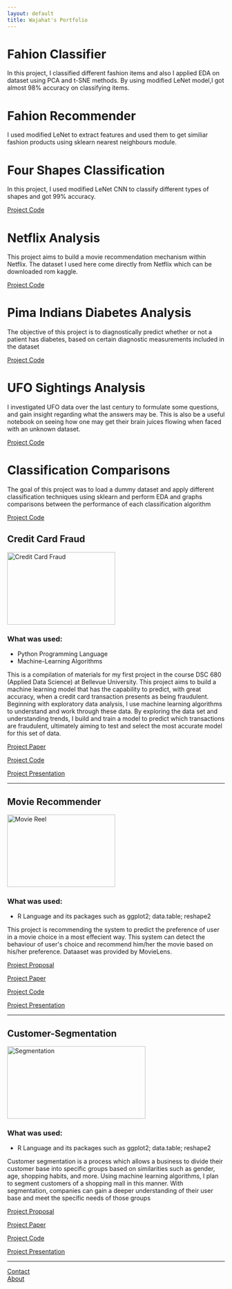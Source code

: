 ```yaml
---
layout: default
title: Wajahat's Portfolio
---
```




# Fahion Classifier
In this project, I classified different fashion items and also I applied EDA on dataset using PCA and t-SNE methods. By using modified LeNet model,I got almost 98% accuracy on classifying items.
# Fahion Recommender
I used modified LeNet to extract features and used them to get similiar fashion products using sklearn nearest neighbours module.
# Four Shapes Classification
In this project, I used modified LeNet CNN to classify different types of shapes and got 99% accuracy.

[Project Code](https://github.com/DSCWajahat/PortfolioProjects/blob/master/ClassificationComparisons.ipynb)<br/>

# Netflix Analysis
This project aims to build a movie recommendation mechanism within Netflix. The dataset I used here come directly from Netflix which can be downloaded rom kaggle.

[Project Code](https://github.com/DSCWajahat/PortfolioProjects/blob/master/ClassificationComparisons.ipynb)<br/>

# Pima Indians Diabetes Analysis
The objective of this project is to diagnostically predict whether or not a patient has diabetes, based on certain diagnostic measurements included in the dataset

[Project Code](https://github.com/DSCWajahat/PortfolioProjects/blob/master/ClassificationComparisons.ipynb)<br/>

# UFO Sightings Analysis
I investigated UFO data over the last century to formulate some questions, and gain insight regarding what the answers may be. This is also be a useful notebook on seeing how one may get their brain juices flowing when faced with an unknown dataset.

[Project Code](https://github.com/DSCWajahat/PortfolioProjects/blob/master/ClassificationComparisons.ipynb)<br/>

# Classification Comparisons
The goal of this project was to load a dummy dataset and apply different classification techniques using sklearn and perform EDA and graphs comparisons between the performance of each classification algorithm

[Project Code](https://github.com/DSCWajahat/PortfolioProjects/blob/master/ClassificationComparisons.ipynb)<br/>




## Credit Card Fraud
<img src="https://www.paymentsjournal.com/wp-content/uploads/2019/02/hack-3671982_1920-1.jpg" width="250" height="168" title="Credit Card Fraud">

### What was used:

- Python Programming Language
- Machine-Learning Algorithms

This is a compilation of materials for my first project in the course DSC 680 (Applied Data Science) at Bellevue University. This project aims to build a machine learning model that has the capability to predict, with great accuracy, when a credit card transaction presents as being fraudulent. Beginning with exploratory data analysis, I use machine learning algorithms to understand and work through these data. By exploring the data set and understanding trends, I build and train a model to predict which transactions are fraudulent, ultimately aiming to test and select the most accurate model for this set of data.



[Project Paper](https://github.com/DSCWajahat/CreditCardFraud/blob/master/DSC680Project1-FinalReport.pdf)<br/>

[Project Code](https://github.com/DSCWajahat/CreditCardFraud/blob/master/DSC%20680%20Project%201%20Code.ipynb)<br/>

[Project Presentation](https://github.com/DSCWajahat/CreditCardFraud/blob/master/Final%20Presentation.pptx)<br/>

---


## Movie Recommender
<img src="https://www.vippng.com/png/detail/246-2465477_film-reels-png-transparent-movie-reel-png.png" width="250" height="168" title="Movie Reel">

### What was used:

- R  Language and its packages such as ggplot2; data.table; reshape2


This project is recommending the system to predict the preference of user in a movie choice in a most effecient way. This system can detect the behaviour of user's  choice and recommend him/her the movie based on his/her preference. Dataaset was provided by MovieLens.


[Project Proposal](https://github.com/DSCWajahat/Movie-Recommendation/blob/master/Project%20Proposal.docx)<br/>

[Project Paper](https://github.com/DSCWajahat/Movie-Recommendation/blob/master/Recommender%20system%20Paper.docx)<br/>

[Project Code](https://github.com/DSCWajahat/Movie-Recommendation/blob/master/RecommendationSystem.R)<br/>

[Project Presentation](https://github.com/DSCWajahat/Movie-Recommendation/blob/master/Final%20Presentation.pptx)<br/>

---

## Customer-Segmentation
<img src="https://cdn.liveagent.com/app/uploads/2019/11/Segmentation-2.png" width="320" height="168" title="Segmentation">

### What was used:

- R  Language and its packages such as ggplot2; data.table; reshape2


Customer segmentation is a process which allows a business to divide their customer base into specific groups based on similarities such as gender, age, shopping habits, and more. Using machine learning algorithms, I plan to segment customers of a shopping mall in this manner. With segmentation, companies can gain a deeper understanding of their user base and meet the specific needs of those groups


[Project Proposal](https://github.com/DSCWajahat/Customer-Segmentation/blob/master/8.2%20Project%203%20Milestone%201.docx)<br/>

[Project Paper](https://github.com/DSCWajahat/Customer-Segmentation/blob/master/Project%203%20%20Paper.docx)<br/>

[Project Code](https://github.com/DSCWajahat/Customer-Segmentation/blob/master/CustomerSegmentation.ipynb)<br/>

[Project Presentation](https://github.com/DSCWajahat/Customer-Segmentation/blob/master/Customer%20Segmentation%20Slides.pptx)<br/>

---

[Contact](https://github.com/DSCWajahat/dscwajahat.github.io/blob/master/about/about.md)<br/>
[About](https://github.com/DSCWajahat/dscwajahat.github.io/blob/master/contact/contact.md)<br/>
